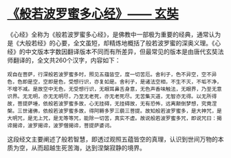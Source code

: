 # [《般若波罗蜜多心经》—— 玄奘](https://github.com/goohugo/myblog/issues/37)

 《心经》全称为《般若波罗蜜多心经》，是佛教中一部极为重要的经典，通常认为是《大般若经》的心要，全文虽短，却精炼地概括了般若波罗蜜的深奥义理。《心经》的中文版本字数因翻译版本不同而有所差异，但最常见的版本是由唐代玄奘法师翻译的，全文共260个汉字，内容如下：
```
观自在菩萨，行深般若波罗蜜多时，照见五蕴皆空，度一切苦厄。舍利子，色不异空，空不异色，色即是空，空即是色，受想行识，亦复如是。舍利子，是诸法空相，不生不灭，不垢不净，不增不减。是故空中无色，无受想行识，无眼耳鼻舌身意，无色声香味触法，无眼界，乃至无意识界。无无明，亦无无明尽，乃至无老死，亦无老死尽。无苦集灭道，无智亦无得。以无所得故，菩提萨埵，依般若波罗蜜多故，心无挂碍，无挂碍故，无有恐怖，远离颠倒梦想，究竟涅槃。三世诸佛，依般若波罗蜜多故，得阿耨多罗三藐三菩提。故知般若波罗蜜多，是大神咒，是大明咒，是无上咒，是无等等咒，能除一切苦，真实不虚。故说般若波罗蜜多咒，即说咒曰：揭谛揭谛，波罗揭谛，波罗僧揭谛，菩提萨婆诃。
```
这段经文主要阐述了般若智慧，即透过观照五蕴皆空的真理，认识到世间万物的本质为空，从而超越生死苦海，达到涅槃寂静的境界。
